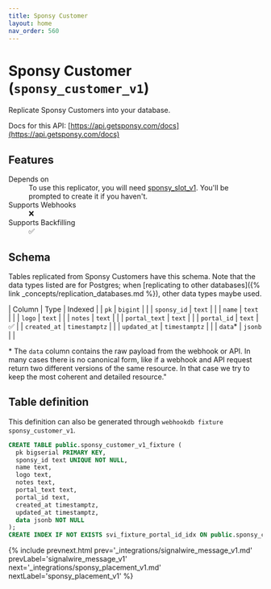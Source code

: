 ```yaml
---
title: Sponsy Customer
layout: home
nav_order: 560
---
```


# Sponsy Customer (`sponsy_customer_v1`)

Replicate Sponsy Customers into your database.

Docs for this API: [https://api.getsponsy.com/docs](https://api.getsponsy.com/docs)

## Features

<dl>
<dt>Depends on</dt>
<dd>To use this replicator, you will need <a href="{% link _integrations/sponsy_slot_v1.md %}">sponsy_slot_v1</a>. You'll be prompted to create it if you haven't.</dd>

<dt>Supports Webhooks</dt>
<dd>❌</dd>
<dt>Supports Backfilling</dt>
<dd>✅</dd>

</dl>

## Schema

Tables replicated from Sponsy Customers have this schema.
Note that the data types listed are for Postgres;
when [replicating to other databases]({% link _concepts/replication_databases.md %}),
other data types maybe used.

| Column | Type | Indexed |
| `pk` | `bigint` |  |
| `sponsy_id` | `text` |  |
| `name` | `text` |  |
| `logo` | `text` |  |
| `notes` | `text` |  |
| `portal_text` | `text` |  |
| `portal_id` | `text` | ✅ |
| `created_at` | `timestamptz` |  |
| `updated_at` | `timestamptz` |  |
| `data`* | `jsonb` |  |

<span class="fs-3">* The `data` column contains the raw payload from the webhook or API.
In many cases there is no canonical form, like if a webhook and API request return
two different versions of the same resource.
In that case we try to keep the most coherent and detailed resource."</span>

## Table definition

This definition can also be generated through `webhookdb fixture sponsy_customer_v1`.

```sql
CREATE TABLE public.sponsy_customer_v1_fixture (
  pk bigserial PRIMARY KEY,
  sponsy_id text UNIQUE NOT NULL,
  name text,
  logo text,
  notes text,
  portal_text text,
  portal_id text,
  created_at timestamptz,
  updated_at timestamptz,
  data jsonb NOT NULL
);
CREATE INDEX IF NOT EXISTS svi_fixture_portal_id_idx ON public.sponsy_customer_v1_fixture (portal_id);
```

{% include prevnext.html prev='_integrations/signalwire_message_v1.md' prevLabel='signalwire_message_v1' next='_integrations/sponsy_placement_v1.md' nextLabel='sponsy_placement_v1' %}
